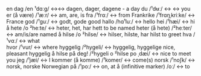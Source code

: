 en dag /en ¹dɑːg/ <-><-> dagen, dager, dagene - a day
du 	/¹dʉː/ <->	  <->	you
er (å være) 	/¹æːr/ <->	  	am, are, is
fra 	/¹frɑː/ <->	  	from
Frankrike 	/¹frɑŋˌkriːke/ <->	  	France
god 	/¹guː/ <->	godt, gode 	good
hallo 	/hɑ¹luː/ <->	  	hello
hei 	/¹hæi/ <->	  	hi
å 	hete 	/o ²heːte/ <->	heter, het, har hett 	to be named
heter (å hete) 	/²heːter/ <->	  	am/is/are named
å 	hilse 	/o ²hilse/ <->	hilser, hilste, har hilst 	to greet
hva 	/¹vɑː/ <->	  	what 	 
hvor 	/¹vur/ <->	  	where
hyggelig 	/²hygeli/ <->	hyggelig, hyggelige 	nice, pleasant
hyggelig å hilse på deg! 	/²hygeli o ²hilse po ˌdæi/ <->	  	nice to meet you
jeg 	/¹jæi/ <->	  	I
kommer (å komme) 	/¹komer/ <->	  	come(s)
norsk 	/¹noʃk/ <->	norsk, norske 	Norwegian
på 	/¹poː/ <->	  	on, at
å (infinitive marker) 	/oː/ <->	  	to